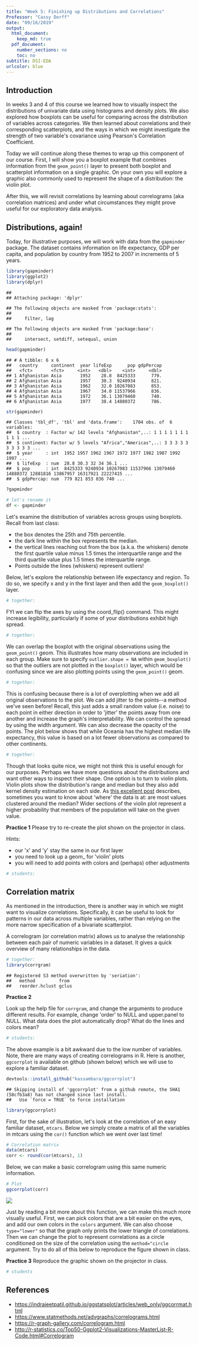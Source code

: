 ```yaml
---
title: "Week 5: Finishing up Distributions and Correlations"
Professor: "Cassy Dorff"
date: "09/16/2019"
output:
  html_document:
    keep_md: true
  pdf_document:
    number_sections: no
    toc: no
subtitle: DSI-EDA 
urlcolor: blue
---
```


## Introduction

In weeks 3 and 4 of this course we learned how to visually inspect the distributions of univariate data using histograms and density plots. We also explored how boxplots can be useful for comparing across the distribution of variables across categories. We then learned about correlations and their corresponding scatterplots, and the ways in which we might investigate the strength of two variable's covariance using Pearson's Correlation Coefficient. 

Today we will continue along these themes to wrap up this component of our course. First, I will show you a boxplot example that combines information from the `geom_point()` layer to present both boxplot and scatterplot information on a single graphic. On your own you will explore a graphic also commonly used to represent the shape of a distribution: the violin plot. 

After this, we will revisit correlations by learning about correlograms (aka correlation matrices) and under what circumstances they might prove useful for our exploratory data analysis. 

## Distributions, again!

Today, for illustrative purposes, we will work with data from the `gapminder` package. The dataset contains information on life expectancy, GDP per capita, and population by country from 1952 to 2007 in increments of 5 years.


```r
library(gapminder)
library(ggplot2)
library(dplyr)
```

```
## 
## Attaching package: 'dplyr'
```

```
## The following objects are masked from 'package:stats':
## 
##     filter, lag
```

```
## The following objects are masked from 'package:base':
## 
##     intersect, setdiff, setequal, union
```

```r
head(gapminder)
```

```
## # A tibble: 6 x 6
##   country     continent  year lifeExp      pop gdpPercap
##   <fct>       <fct>     <int>   <dbl>    <int>     <dbl>
## 1 Afghanistan Asia       1952    28.8  8425333      779.
## 2 Afghanistan Asia       1957    30.3  9240934      821.
## 3 Afghanistan Asia       1962    32.0 10267083      853.
## 4 Afghanistan Asia       1967    34.0 11537966      836.
## 5 Afghanistan Asia       1972    36.1 13079460      740.
## 6 Afghanistan Asia       1977    38.4 14880372      786.
```

```r
str(gapminder)
```

```
## Classes 'tbl_df', 'tbl' and 'data.frame':	1704 obs. of  6 variables:
##  $ country  : Factor w/ 142 levels "Afghanistan",..: 1 1 1 1 1 1 1 1 1 1 ...
##  $ continent: Factor w/ 5 levels "Africa","Americas",..: 3 3 3 3 3 3 3 3 3 3 ...
##  $ year     : int  1952 1957 1962 1967 1972 1977 1982 1987 1992 1997 ...
##  $ lifeExp  : num  28.8 30.3 32 34 36.1 ...
##  $ pop      : int  8425333 9240934 10267083 11537966 13079460 14880372 12881816 13867957 16317921 22227415 ...
##  $ gdpPercap: num  779 821 853 836 740 ...
```

```r
?gapminder

# let's rename it 
df <- gapminder
```

Let's examine the distribution of variables across groups using boxplots. Recall from last class:

- the box denotes the 25th and 75th percentile.
- the dark line within the box represents the median.
- the vertical lines reaching out from the box (a.k.a. the whiskers) denote the first quartile value minus 1.5 times the interquartile range and the third quartile value plus 1.5 times the interquartile range.
- Points outside the lines (whiskers) represent outliers!

Below, let's explore the relationship between life expectancy and region. To do so, we specify x and y in the first layer and then add the `geom_boxplot()` layer. 


```r
# together:
```

FYI we can flip the axes by using the coord_flip() command. This might increase legibility, particularly if some of your distributions exhibit high spread.


```r
# together: 
```

We can overlap the boxplot with the original observations using the `geom_point()` geom. This illustrates how many observations are included in each group. Make sure to specify `outlier.shape = NA` within `geom_boxplot()` so that the outliers are not plotted in the `boxplot()` layer, which would be confusing since we are also plotting points using the `geom_point()` geom.


```r
# together:
```

This is confusing because there is a lot of overplotting when we add all original observations to the plot. We can add jitter to the points--a method we've seen before! Recall, this just adds a small random value (i.e. noise) to each point in either direction in order to 'jitter' the points away from one another and increase the graph's interpretability. We can control the spread by using the width argument. We can also decrease the opacity of the points. The plot below shows that while Oceania has the highest median life expectancy, this value is based on a lot fewer observations as compared to other continents.


```r
# together:
```

Though that looks quite nice, we might not think this is useful enough for our purposes. Perhaps we have more questions about the distributions and want other ways to inspect their shape. One option is to turn to violin plots. Violin plots show the distribution's range and median but they also add kernel density estimation on each side. As [this excellent post](https://mode.com/blog/violin-plot-examples) describes, sometimes you want to know about 'where' the data is at: are most values clustered around the median? Wider sections of the violin plot represent a higher probability that members of the population will take on the given value.

**Practice 1** Please try to re-create the plot shown on the projector in class.

Hints:

- our 'x' and 'y' stay the same in our first layer
- you need to look up a geom_ for 'violin' plots
- you will need to add points with colors and (perhaps) other adjustments


```r
# students:
```

## Correlation matrix

As mentioned in the introduction, there is another way in which we might want to visualize correlations. Specifically, it can be useful to look for patterns in our data across multiple variables, rather than relying on the more narrow specification of a bivariate scatterplot. 

A correlogram (or correlation matrix) allows us to analyse the relationship between each pair of numeric variables in a dataset. It gives a quick overview of many relationships in the data.



```r
# together:
library(corrgram)
```

```
## Registered S3 method overwritten by 'seriation':
##   method         from 
##   reorder.hclust gclus
```

**Practice 2**

Look up the help file for `corrgram`, and change the arguments to produce different results. For example, change 'order' to NULL and upper.panel to NULL. What data does the plot automatically drop? What do the lines and colors mean?


```r
# students:
```

The above example is a bit awkward due to the low number of variables. Note, there are many ways of creating correlograms in R. Here is another, `ggcorrplot` is available on github (shown below) which we will use to explore a familiar dataset.


```r
devtools::install_github("kassambara/ggcorrplot")
```

```
## Skipping install of 'ggcorrplot' from a github remote, the SHA1 (58cfb3a8) has not changed since last install.
##   Use `force = TRUE` to force installation
```

```r
library(ggcorrplot)
```

First, for the sake of illustration, let's look at the correlation of an easy familiar dataset, `mtcars`. Below we simply create a matrix of all the variables in mtcars using the `cor()` function which we went over last time!


```r
# Correlation matrix
data(mtcars)
corr <- round(cor(mtcars), 1)
```

Below, we can make a basic correlogram using this same numeric information. 


```r
# Plot
ggcorrplot(corr)
```

![](week5_files/figure-html/unnamed-chunk-11-1.png)<!-- -->

Just by reading a bit more about this function, we can make this much more visually useful. First, we can pick colors that are a bit easier on the eyes, and add our own colors in the `colors` argument. We can also choose `type="lower"` so that the graph only prints the lower triangle of correlations. Then we can change the plot to represent correlations as a circle conditioned on the size of the correlation using the `method="circle` argument. Try to do all of this below to reproduce the figure shown in class.

**Practice 3** Reproduce the graphic shown on the projector in class.


```r
# students
```


## References 
- https://indrajeetpatil.github.io/ggstatsplot/articles/web_only/ggcorrmat.html
- https://www.statmethods.net/advgraphs/correlograms.html
- https://r-graph-gallery.com/correlogram.html
- http://r-statistics.co/Top50-Ggplot2-Visualizations-MasterList-R-Code.html#Correlogram
